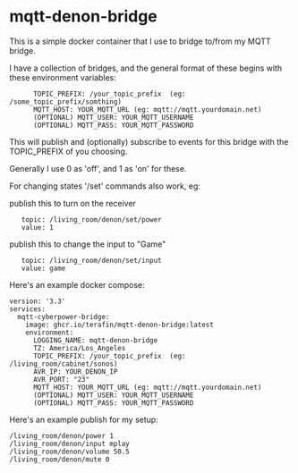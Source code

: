 # mqtt-denon-bridge

This is a simple docker container that I use to bridge to/from my MQTT bridge.

I have a collection of bridges, and the general format of these begins with these environment variables:

```
      TOPIC_PREFIX: /your_topic_prefix  (eg: /some_topic_prefix/somthing)
      MQTT_HOST: YOUR_MQTT_URL (eg: mqtt://mqtt.yourdomain.net)
      (OPTIONAL) MQTT_USER: YOUR_MQTT_USERNAME
      (OPTIONAL) MQTT_PASS: YOUR_MQTT_PASSWORD
```

This will publish and (optionally) subscribe to events for this bridge with the TOPIC_PREFIX of you choosing.

Generally I use 0 as 'off', and 1 as 'on' for these.

For changing states '/set' commands also work, eg:

publish this to turn on the receiver

```
   topic: /living_room/denon/set/power
   value: 1
```

publish this to change the input to "Game"

```
   topic: /living_room/denon/set/input
   value: game
```

Here's an example docker compose:

```
version: '3.3'
services:
  mqtt-cyberpower-bridge:
    image: ghcr.io/terafin/mqtt-denon-bridge:latest
    environment:
      LOGGING_NAME: mqtt-denon-bridge
      TZ: America/Los_Angeles
      TOPIC_PREFIX: /your_topic_prefix  (eg: /living_room/cabinet/sonos)
      AVR_IP: YOUR_DENON_IP
      AVR_PORT: "23"
      MQTT_HOST: YOUR_MQTT_URL (eg: mqtt://mqtt.yourdomain.net)
      (OPTIONAL) MQTT_USER: YOUR_MQTT_USERNAME
      (OPTIONAL) MQTT_PASS: YOUR_MQTT_PASSWORD
```

Here's an example publish for my setup:

```
/living_room/denon/power 1
/living_room/denon/input mplay
/living_room/denon/volume 50.5
/living_room/denon/mute 0
```
